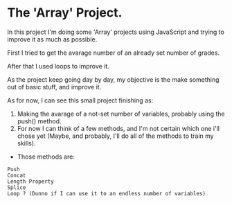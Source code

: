 # The 'Array' Project.

In this project I'm doing some 'Array' projects using JavaScript and trying to improve it as much as possible.

First I tried to get the avarage number of an already set number of grades.

After that I used loops to improve it.

As the project keep going day by day, my objective is the make something out of basic stuff, and improve it.

As for now, I can see this small project finishing as:
1. Making the avarage of a not-set number of variables, probably using the push() method.
2. For now I can think of a few methods, and I'm not certain which one i'll chose yet (Maybe, and probably, I'll do all of the methods to train my skills).

- Those methods are:
```
Push
Concat
Length Property
Splice
Loop ? (Dunno if I can use it to an endless number of variables)
```
